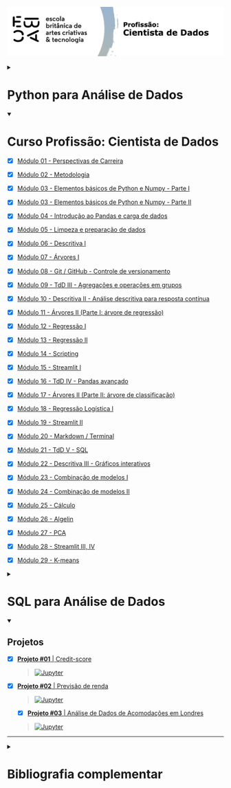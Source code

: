 [![](https://github.com/EduardoQuero/Profissao-Cientista-de-Dados/blob/main/Cientista%20de%20Dados/ebac-course-utils/media/logo/ebac_logo-data_science.png)](https://github.com/EduardoQuero/Profissao-Cientista-de-Dados)

<details><summary><h1>Python para Análise de Dados</h1></summary>

- [x] [Módulo 1 - Python: Variáveis & Tipos de Dados](https://github.com/EduardoQuero/Profissao-Cientista-de-Dados/tree/main/Python/M%C3%B3dulo%2001%20-%20Python-%20Vari%C3%A1veis%20%26%20Tipos%20de%20Dados)
- [x] [Módulo 2 - Python: Estruturas de Dados](https://github.com/EduardoQuero/Profissao-Cientista-de-Dados/tree/main/Python/M%C3%B3dulo%2002%20-%20Python-%20Estruturas%20de%20Dados)
- [x] [Módulo 3 - Python: Fluxo Condicional & Repetição](https://github.com/EduardoQuero/Profissao-Cientista-de-Dados/tree/main/Python/M%C3%B3dulo%2003%20-%20Python-%20Fluxo%20Condicional%20%26%20Repeti%C3%A7%C3%A3o)
- [x] [Módulo 4 - Python: Arquivos & Funções](https://github.com/EduardoQuero/Profissao-Cientista-de-Dados/tree/main/Python/M%C3%B3dulo%2004%20-%20Python-%20Arquivos%20%26%20Fun%C3%A7%C3%B5es)
- [x] [Módulo 5 - Python: Programação Funcional](https://github.com/EduardoQuero/Profissao-Cientista-de-Dados/tree/main/Python/M%C3%B3dulo%2005%20-%20Python-%20Programa%C3%A7%C3%A3o%20Funcional)
- [x] [Módulo 6 - Python: Programação Orientada a Objetos](https://github.com/EduardoQuero/Profissao-Cientista-de-Dados/tree/main/Python/M%C3%B3dulo%2006%20-%20Python-%20Programa%C3%A7%C3%A3o%20Orientada%20a%20Objetos)
- [x] [Módulo 7 - Python: Módulos & Pacotes](https://github.com/EduardoQuero/Profissao-Cientista-de-Dados/tree/main/Python/M%C3%B3dulo%2007%20-%20Python-%20M%C3%B3dulos%20%26%20Pacotes)
- [x] [Módulo 8 - Python: Tratamento de Erros](https://github.com/EduardoQuero/Profissao-Cientista-de-Dados/tree/main/Python/M%C3%B3dulo%2008%20-%20Python-%20Tratamento%20de%20Erros)
- [x] [Módulo 9 - Python: Scripting](https://github.com/EduardoQuero/Profissao-Cientista-de-Dados/tree/main/Python/M%C3%B3dulo%2009%20-%20Python-%20Scripting)
- [x] [Módulo 10 - Python: Projeto Final](https://github.com/EduardoQuero/Profissao-Cientista-de-Dados/tree/main/Python/M%C3%B3dulo%2010%20-%20Python-%20Projeto%20Final)
  > [![Jupyter](https://img.shields.io/badge/Jupyter-F37626.svg?&logo=Jupyter&logoColor=white)](https://github.com/EduardoQuero/Profissao-Cientista-de-Dados/blob/main/Python/M%C3%B3dulo%2010%20-%20Python-%20Projeto%20Final/M%C3%B3dulo_10_Python-Projeto_Final-eduardo-quero.ipynb)
[![Open in Kaggle](https://kaggle.com/static/images/open-in-kaggle.svg)](https://www.kaggle.com/code/eduardoquero/explorando-dados-de-cr-dito)


</details>



<details open>
  <summary>
    <h1>Curso Profissão: Cientista de Dados</h1>
  </summary>

- [x] [Módulo 01 - Perspectivas de Carreira](https://github.com/EduardoQuero/Profissao-Cientista-de-Dados/tree/main/Cientista%20de%20Dados/M%C3%B3dulo%2001%20-%20Perspectivas%20de%20Carreira)

- [x] [Módulo 02 - Metodologia](https://github.com/EduardoQuero/Profissao-Cientista-de-Dados/tree/main/Cientista%20de%20Dados/M%C3%B3dulo%2002%20-%20Metodologia)

- [x] [Módulo 03 - Elementos básicos de Python e Numpy - Parte I](https://github.com/EduardoQuero/Profissao-Cientista-de-Dados/tree/main/Cientista%20de%20Dados/M%C3%B3dulo%2003%20-%20Elementos%20b%C3%A1sicos%20de%20Python%20e%20Numpy%20-%20Parte%20I)

- [x] [Módulo 03 - Elementos básicos de Python e Numpy - Parte II](https://github.com/EduardoQuero/Profissao-Cientista-de-Dados/tree/main/Cientista%20de%20Dados/M%C3%B3dulo%2003%20-%20Elementos%20b%C3%A1sicos%20de%20Python%20e%20Numpy%20-%20Parte%20II)

- [x] [Módulo 04 - Introdução ao Pandas e carga de dados](https://github.com/EduardoQuero/Profissao-Cientista-de-Dados/tree/main/Cientista%20de%20Dados/M%C3%B3dulo%2004%20-%20Introdu%C3%A7%C3%A3o%20ao%20Pandas%20e%20carga%20de%20dados)

- [x] [Módulo 05 - Limpeza e preparação de dados](https://github.com/EduardoQuero/Profissao-Cientista-de-Dados/tree/main/Cientista%20de%20Dados/M%C3%B3dulo%2005%20-%20Limpeza%20e%20prepara%C3%A7%C3%A3o%20de%20dados)

- [x] [Módulo 06 - Descritiva I](https://github.com/EduardoQuero/Profissao-Cientista-de-Dados/tree/main/Cientista%20de%20Dados/M%C3%B3dulo%2006%20-%20Descritiva%20I)

- [x] [Módulo 07 - Árvores I](https://github.com/EduardoQuero/Profissao-Cientista-de-Dados/tree/main/Cientista%20de%20Dados/M%C3%B3dulo%2007%20-%20%C3%81rvores%20I)

- [x] [Módulo 08 - Git / GitHub - Controle de versionamento](https://github.com/EduardoQuero/Profissao-Cientista-de-Dados/tree/main/Cientista%20de%20Dados/M%C3%B3dulo%2008%20-%20Git%20_%20GitHub%20-%20Controle%20de%20versionamento)

- [x] [Módulo 09 - TdD III - Agregações e operações em grupos](https://github.com/EduardoQuero/Profissao-Cientista-de-Dados/tree/main/Cientista%20de%20Dados/M%C3%B3dulo%2009%20-%20TdD%20III%20-%20Agrega%C3%A7%C3%B5es%20e%20opera%C3%A7%C3%B5es%20em%20grupos/database)

- [x] [Módulo 10 - Descritiva II - Análise descritiva para resposta contínua](https://github.com/EduardoQuero/Profissao-Cientista-de-Dados/tree/main/Cientista%20de%20Dados/M%C3%B3dulo%2010%20-%20Descritiva%20II%20-%20An%C3%A1lise%20descritiva%20para%20resposta%20cont%C3%ADnua)

- [x] [Módulo 11 - Árvores II (Parte I: árvore de regressão)](https://github.com/EduardoQuero/Profissao-Cientista-de-Dados/tree/main/Cientista%20de%20Dados/M%C3%B3dulo%2011%20-%20%C3%81rvores%20II%20(Parte%20I-%20%C3%A1rvore%20de%20regress%C3%A3o)/database)

- [x] [Módulo 12 - Regressão I](https://github.com/EduardoQuero/Profissao-Cientista-de-Dados/tree/main/Cientista%20de%20Dados/M%C3%B3dulo%2012%20-%20Regress%C3%A3o%20I)

- [x] [Módulo 13 - Regressão II](https://github.com/EduardoQuero/Profissao-Cientista-de-Dados/tree/main/Cientista%20de%20Dados/M%C3%B3dulo%2013%20-%20Regress%C3%A3o%20II/database)

- [x] [Módulo 14 - Scripting](https://github.com/EduardoQuero/Profissao-Cientista-de-Dados/tree/main/Cientista%20de%20Dados/M%C3%B3dulo%2014%20-%20Scripting)

- [x] [Módulo 15 - Streamlit I](https://github.com/EduardoQuero/Profissao-Cientista-de-Dados/tree/main/Cientista%20de%20Dados/M%C3%B3dulo_15_-_Streamlit_I)

- [x] [Módulo 16 - TdD IV - Pandas avançado](https://github.com/EduardoQuero/Profissao-Cientista-de-Dados/tree/main/Cientista%20de%20Dados/M%C3%B3dulo%2016%20-%20TdD%20IV%20-%20Pandas%20avan%C3%A7ado)

- [x] [Módulo 17 - Árvores II (Parte II: árvore de classificação)](https://github.com/EduardoQuero/Profissao-Cientista-de-Dados/tree/main/Cientista%20de%20Dados/M%C3%B3dulo%2017%20-%20%C3%81rvores%20II%20(Parte%20II-%20%C3%A1rvore%20de%20classifica%C3%A7%C3%A3o))

- [x] [Módulo 18 - Regressão Logística I](https://github.com/EduardoQuero/Profissao-Cientista-de-Dados/tree/main/Cientista%20de%20Dados/M%C3%B3dulo%2018%20-%20Regress%C3%A3o%20Log%C3%ADstica%20I)

- [x] [Módulo 19 - Streamlit II](https://github.com/EduardoQuero/Profissao-Cientista-de-Dados/tree/main/Cientista%20de%20Dados/M%C3%B3dulo_19_-_Streamlit_II)

- [x] [Módulo 20 - Markdown / Terminal](https://github.com/EduardoQuero/Profissao-Cientista-de-Dados/tree/main/Cientista%20de%20Dados/M%C3%B3dulo%2020%20-%20Markdown%20_%20Terminal/Exerc%C3%ADcio)
  
- [x] [Módulo 21 - TdD V - SQL](https://github.com/EduardoQuero/Profissao-Cientista-de-Dados/tree/main/Cientista%20de%20Dados/M%C3%B3dulo%2021%20-%20TdD%20V%20-%20SQL)

- [x] [Módulo 22 - Descritiva III - Gráficos interativos](https://github.com/EduardoQuero/Profissao-Cientista-de-Dados/tree/main/Cientista%20de%20Dados/M%C3%B3dulo%2022%20-%20Descritiva%20III%20-%20Gr%C3%A1ficos%20interativos)
  
- [x] [Módulo 23 - Combinação de modelos I](https://github.com/EduardoQuero/Profissao-Cientista-de-Dados/tree/main/Cientista%20de%20Dados/M%C3%B3dulo%2023%20-%20Combina%C3%A7%C3%A3o%20de%20modelos%20I)
  
- [x] [Módulo 24 - Combinação de modelos II](https://github.com/EduardoQuero/Profissao-Cientista-de-Dados/tree/main/Cientista%20de%20Dados/M%C3%B3dulo%2024%20-%20Combina%C3%A7%C3%A3o%20de%20modelos%20II)

- [x] [Módulo 25 - Cálculo](https://github.com/EduardoQuero/Profissao-Cientista-de-Dados/tree/main/Cientista%20de%20Dados/M%C3%B3dulo%2025%20-%20C%C3%A1lculo)

- [x] [Módulo 26 - Algelin](https://github.com/EduardoQuero/Profissao-Cientista-de-Dados/tree/main/Cientista%20de%20Dados/M%C3%B3dulo%2026%20-%20Algelin/Exerc%C3%ADcio)

- [x] [Módulo 27 - PCA](link)

- [x] [Módulo 28 - Streamlit III, IV](link)

- [x] [Módulo 29 - K-means](link)

<details><summary><h1>SQL para Análise de Dados</h1></summary>

- [x] [Módulo 1 - Base de dados & Linguagem SQL](link)
- [x] [Módulo 2 - Trabalhando com Tabelas](link)
- [x] [Módulo 3 - Selecionando & Ordenando](link)
- [x] [Módulo 4 - Filtrando & Seleção Condicional](hlink)
- [x] [Módulo 5 - Agregações](link)
- [x] [Módulo 6 - Trabalhando com Múltiplas Tabelas](link)
- [x] [Módulo 7 - SQL Avançado](link)
- [x] [Módulo 8 - Projeto Final](link)
  > [![Jupyter](https://img.shields.io/badge/Jupyter-F37626.svg?&logo=Jupyter&logoColor=white)](link.ipynb)
[![Open in Kaggle](https://kaggle.com/static/images/open-in-kaggle.svg)](link kaggle)

</details>

<details open>
  <summary>
    <h2>Projetos</h2>
  </summary>

- [x] [**Projeto #01** | Credit-score](https://github.com/EduardoQuero/Cases/tree/main/Explorando_Dados_de_Cr%C3%A9dito)
  > [![Jupyter](https://img.shields.io/badge/Jupyter-F37626.svg?&logo=Jupyter&logoColor=white)](https://github.com/EduardoQuero/Cases/tree/main/Explorando_Dados_de_Cr%C3%A9dito)

- [x] [**Projeto #02** | Previsão de renda](https://github.com/EduardoQuero/Cases/tree/main/Previsao_Renda)
  > [![Jupyter](https://img.shields.io/badge/Jupyter-F37626.svg?&logo=Jupyter&logoColor=white)](https://github.com/EduardoQuero/Cases/tree/main/Previsao_Renda)

  - [x] [**Projeto #03** | Análise de Dados de Acomodações em Londres](https://github.com/EduardoQuero/Cases/tree/main/An%C3%A1lise_Dados_Airbnb_Londres)
  > [![Jupyter](https://img.shields.io/badge/Jupyter-F37626.svg?&logo=Jupyter&logoColor=white)](https://github.com/EduardoQuero/Cases/tree/main/An%C3%A1lise_Dados_Airbnb_Londres)

</details>

---

<details>
  <summary>
    <h1>Bibliografia complementar</h1>
  </summary>

- #### [Módulo 17:](link)

  - [Documentação do scikitlearn](https://scikit-learn.org/stable/modules/cross_validation.html)
  - ["The Elements of Statistical Learning" J. H. Friedman, R. Tibshirani e . Hastle](https://hastie.su.domains/Papers/ESLII.pdf)
  - ["An Introduction to Statistical Learning" Gareth M. James, Daniela Witten, Trevor Hastie, R J Tibshirani](https://www.statlearning.com/)
  
- #### [Módulo 22:](link)
  
  - ["Python para análise de dados" Wes McKinney, ed. Oreilly, 2019 - Capítulo 6](https://novatec.com.br/livros/python-para-analise-de-dados-3ed/)
  - ["Storytelling com Dados" Cole Nussbaumer Knaflic, Alta books, 2019](https://altabooks.com.br/produto/storytelling-com-dados/)
  
- #### [Módulo 23:](link)
  
  - [Random forests - classification description](https://www.stat.berkeley.edu/~breiman/RandomForests/cc_home.htm)
  - [sklearn.ensemble.RandomForestClassifier — scikit-learn 1.2.2 documentation](https://scikit-learn.org/stable/modules/generated/sklearn.ensemble.RandomForestClassifier.html)
  
- #### [Módulo 24:](link)

  <details><summary>Timeline</summary>
  
  - 1984:
    > - [CART](https://www.google.com/search?q=Classification+And+Regression+Trees+By+Leo+Breiman,+Jerome+H.+Friedman,+Richard+A.+Olshen,+Charles+J.+Stone&sxsrf=APq-WBsB-F7EMQLKLS-MDIV1-aQJOT_NXQ:1644165838636&ei=zvr_Yf6CJuKSxc8PlOiR-Ac&ved=0ahUKEwj-oY2Gw-v1AhViS)
  - Bagging
    >  - 1996:
      >> - [Bagging](https://link.springer.com/content/pdf/10.1007/BF00058655.pdf)
    > - 2001:
      >> - [Random Forest](https://www.stat.berkeley.edu/~breiman/randomforest2001.pdf)
  - Boosting
    > - 1990 - 1995:
      >> - [Boosting 1](https://link.springer.com/article/10.1007/BF00116037)
      >> - [Boosting 2](https://www.sciencedirect.com/science/article/pii/S0890540185711364)
      >> - [Boosting 3](https://www.researchgate.net/publication/2798688_Data_Filtering_and_Distribution_Modeling_Algorithms_for_Machine_Learning)
    > - 1997:
      >> - [Adaboost](https://www.sciencedirect.com/science/article/pii/S002200009791504X)
       >>> - [Additive logistic regression: a statistical view of boosting (With discussion and a rejoinder by the authors)](https://projecteuclid.org/journals/annals-of-statistics/volume-28/issue-2/Additive-logistic-regression--a-statistical-view-of-boosting-With/10.1214/aos/1016218223.full)
    > - 1999:
      >> - [GBM](https://jerryfriedman.su.domains/ftp/trebst.pdf)
      >> - [Stochastic GBM](https://jerryfriedman.su.domains/ftp/stobst.pdf)
    > - 2014 - 2016:
      >> - [**XGBoost**](https://arxiv.org/pdf/1603.02754.pdf)
    > - 2017:
      >> - [LightGBM](https://papers.nips.cc/paper/2017/hash/6449f44a102fde848669bdd9eb6b76fa-Abstract.html)
      >> - [CatBoost](https://arxiv.org/abs/1706.09516)

  </details>
  
  - [A Decision-Theoretic Generalization of On-Line Learning and an Application to Boosting - ScienceDirect](https://www.sciencedirect.com/science/article/pii/S002200009791504X)
  - [1.11. Ensemble methods — scikit-learn 1.2.2 documentation](https://scikit-learn.org/stable/modules/ensemble.html)
  - [sklearn.ensemble.GradientBoostingClassifier — scikit-learn 1.2.2 documentation](https://scikit-learn.org/stable/modules/generated/sklearn.ensemble.GradientBoostingClassifier.html)
  - [XGBoost Documentation — xgboost 1.7.5 documentation](https://xgboost.readthedocs.io/en/stable/)

- #### [Módulo 25:](link)

  <details><summary>Referências</summary>
    
  - [Construindo gráficos 3d com matplotlib](https://www.youtube.com/watch?v=gqoLLGgbeAE)
  - [Construindo animações com o matplotlib](https://www.youtube.com/watch?v=7RgoHTMbp4A)
  - [3blue1brown - "a essência do cálculo"](https://www.youtube.com/watch?v=WUvTyaaNkzM)
  - [Artigo sobre derivada da Wikipedia](https://en.wikipedia.org/wiki/Derivative)
  - [Artigo sobre integral da Wikipedia](https://en.wikipedia.org/wiki/Integral)
  - Livros sobre cálculo:
    - [Melhores Livros de Cálculo para Universitários](https://book360.com.br/melhores-livros-de-calculo-para-universitarios/)
    - ["Um Curso de Cálculo - Vol. 1: Volume 1" por  Hamilton Luiz GUIDORIZZI](https://www.amazon.com.br/Curso-C%C3%A1lculo-Hamilton-Luiz-Guidorizzi/dp/8521635435)
  
  </details>

- #### [Módulo 26:]()

  - [Playlist sobre álgebra linear do 3blue1brown](https://www.youtube.com/playlist?list=PLZHQObOWTQDPD3MizzM2xVFitgF8hE_ab)
  - [Livros sobre álgebra linear](https://math.stackexchange.com/questions/2377980/book-recommendations-for-linear-algebra)

</details>

</details>
